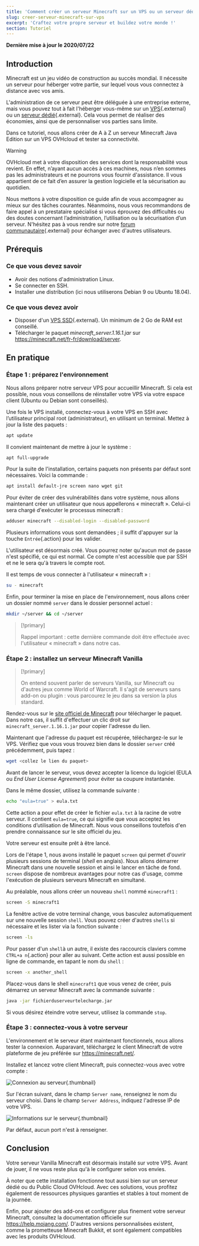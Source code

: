 ```yaml
---
title: 'Comment créer un serveur Minecraft sur un VPS ou un serveur dédié'
slug: creer-serveur-minecraft-sur-vps
excerpt: 'Craftez votre propre serveur et buildez votre monde !'
section: Tutoriel
---
```


**Dernière mise à jour le 2020/07/22**

## Introduction

Minecraft est un jeu vidéo de construction au succès mondial. Il nécessite un serveur pour héberger votre partie, sur lequel vous vous connectez à distance avec vos amis.

L'administration de ce serveur peut être déléguée à une entreprise externe, mais vous pouvez tout à fait l'héberger vous-même sur un [VPS]({ovh_www}/vps/){.external} ou un [serveur dédié]({ovh_www}/serveurs_dedies/){.external}. Cela vous permet de réaliser des économies, ainsi que de personnaliser vos parties sans limite.

Dans ce tutoriel, nous allons créer de A à Z un serveur Minecraft Java Edition sur un VPS OVHcloud et tester sa connectivité.

> [!warning]
> 
> OVHcloud met à votre disposition des services dont la responsabilité vous revient. En effet, n’ayant aucun accès à ces machines, nous n’en sommes pas les administrateurs et ne pourrons vous fournir d'assistance. Il vous appartient de ce fait d’en assurer la gestion logicielle et la sécurisation au quotidien.
>
> Nous mettons à votre disposition ce guide afin de vous accompagner au mieux sur des tâches courantes. Néanmoins, nous vous recommandons de faire appel à un prestataire spécialisé si vous éprouvez des difficultés ou des doutes concernant l’administration, l’utilisation ou la sécurisation d’un serveur. N'hésitez pas à vous rendre sur notre [forum communautaire](https://community.ovh.com/){.external} pour échanger avec d'autres utilisateurs.
>

## Prérequis

### Ce que vous devez savoir

- Avoir des notions d'administration Linux.
- Se connecter en SSH.
- Installer une distribution (ici nous utiliserons Debian 9 ou Ubuntu 18.04).

### Ce que vous devez avoir

- Disposer d'un [VPS SSD]({ovh_www}/vps/){.external}. Un minimum de 2 Go de RAM est conseillé.
- Télécharger le paquet *minecraft_server.1.16.1.jar* sur <https://minecraft.net/fr-fr/download/server>.


## En pratique

### Étape 1 : préparez l'environnement

Nous allons préparer notre serveur VPS pour accueillir Minecraft. Si cela est possible, nous vous conseillons de réinstaller votre VPS via votre espace client (Ubuntu ou Debian sont conseillés).

Une fois le VPS installé, connectez-vous à votre VPS en SSH avec l’utilisateur principal root (administrateur), en utilisant un terminal. Mettez à jour la liste des paquets :

```sh
apt update
```

Il convient maintenant de mettre à jour le système :

```sh
apt full-upgrade
```

Pour la suite de l'installation, certains paquets non présents par défaut sont nécessaires. Voici la commande :

```sh
apt install default-jre screen nano wget git
```

Pour éviter de créer des vulnérabilités dans votre système, nous allons maintenant créer un utilisateur que nous appellerons « minecraft ». Celui-ci sera chargé d'exécuter le processus minecraft :

```sh
adduser minecraft --disabled-login --disabled-password
```

Plusieurs informations vous sont demandées ; il suffit d'appuyer sur la touche `Entrée`{.action} pour les valider.

L'utilisateur est désormais créé. Vous pourrez noter qu'aucun mot de passe n'est spécifié, ce qui est normal. Ce compte n'est accessible que par SSH et ne le sera qu'à travers le compte root.

Il est temps de vous connecter à l'utilisateur « minecraft » :

```sh
su - minecraft
```

Enfin, pour terminer la mise en place de l'environnement, nous allons créer un dossier nommé `server` dans le dossier personnel actuel :

```sh
mkdir ~/server && cd ~/server
```

> [!primary]
>
> Rappel important : cette dernière commande doit être effectuée avec l'utilisateur « minecraft » dans notre cas.
> 
  

### Étape 2 : installez un serveur Minecraft Vanilla

> [!primary]
> 
> On entend souvent parler de serveurs Vanilla, sur Minecraft ou d'autres jeux comme World of Warcraft. Il s'agit de serveurs sans add-on ou plugin : vous parcourez le jeu dans sa version la plus standard.
>
> 

Rendez-vous sur le [site officiel de Minecraft](https://minecraft.net/fr-fr/download/server) pour télécharger le paquet. Dans notre cas, il suffit d'effectuer un clic droit sur `minecraft_server.1.16.1.jar` pour copier l'adresse du lien.

Maintenant que l'adresse du paquet est récupérée, téléchargez-le sur le VPS. Vérifiez que vous vous trouvez bien dans le dossier `server` créé précédemment, puis tapez :

```sh
wget <collez le lien du paquet>
```

Avant de lancer le serveur, vous devez accepter la licence du logiciel (EULA ou _End User License Agreement_) pour éviter sa coupure instantanée.

Dans le même dossier, utilisez la commande suivante :

```sh
echo "eula=true" > eula.txt
```

Cette action a pour effet de créer le fichier `eula.txt` à la racine de votre serveur. Il contient `eula=true`, ce qui signifie que vous acceptez les conditions d’utilisation de Minecraft. Nous vous conseillons toutefois d'en prendre connaissance sur le site officiel du jeu.

Votre serveur est ensuite prêt à être lancé.

Lors de l'étape 1, nous avons installé le paquet `screen` qui permet d'ouvrir plusieurs sessions de terminal (*shell* en anglais). Nous allons démarrer Minecraft dans une nouvelle session et ainsi le lancer en tâche de fond. `screen` dispose de nombreux avantages pour notre cas d'usage, comme l'exécution de plusieurs serveurs Minecraft en simultané.

Au préalable, nous allons créer un nouveau `shell` nommé `minecraft1` :

```sh
screen -S minecraft1
```

La fenêtre active de votre terminal change, vous basculez automatiquement sur une nouvelle session `shell`. Vous pouvez créer d'autres `shells` si nécessaire et les lister via la fonction suivante :

```sh
screen -ls
```

Pour passer d'un `shell`à un autre, il existe des raccourcis claviers comme `CTRL+a n`{.action} pour aller au suivant. Cette action est aussi possible en ligne de commande, en tapant le nom du `shell` :

```sh
screen -x another_shell
```

Placez-vous dans le shell `minecraft1` que vous venez de créer, puis démarrez un serveur Minecraft avec la commande suivante :

```sh
java -jar fichierduserveurtelecharge.jar
```

Si vous désirez éteindre votre serveur, utilisez la commande `stop`.


### Étape 3 : connectez-vous à votre serveur

L'environnement et le serveur étant maintenant fonctionnels, nous allons tester la connexion. Auparavant, téléchargez le client Minecraft de votre plateforme de jeu préférée sur <https://minecraft.net/>.

Installez et lancez votre client Minecraft, puis connectez-vous avec votre compte :

![Connexion au serveur](images/login_minecraft.png){.thumbnail}

Sur l'écran suivant, dans le champ `Server name`, renseignez le nom du serveur choisi. Dans le champ `Server Address`, indiquez l'adresse IP de votre VPS.

![Informations sur le serveur](images/minecraft_server_login.png){.thumbnail}

Par défaut, aucun port n'est à renseigner.


## Conclusion

Votre serveur Vanilla Minecraft est désormais installé sur votre VPS. Avant de jouer, il ne vous reste plus qu'à le configurer selon vos envies.

À noter que cette installation fonctionne tout aussi bien sur un serveur dédié ou du Public Cloud OVHcloud. Avec ces solutions, vous profitez également de ressources physiques garanties et stables à tout moment de la journée.

Enfin, pour ajouter des add-ons et configurer plus finement votre serveur Minecraft, consultez la documentation officielle sur <https://help.mojang.com/>. D'autres versions personnalisées existent, comme la prometteuse Minecraft Bukkit, et sont également compatibles avec les produits OVHcloud.
